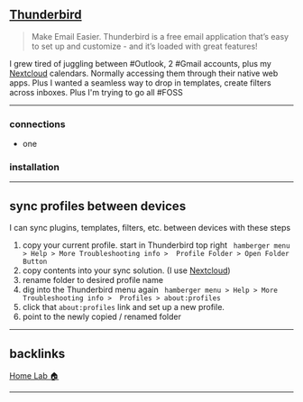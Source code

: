 ## [Thunderbird](https://www.thunderbird.net/en-US/)
> Make Email Easier. Thunderbird is a free email application that’s easy to set up and customize - and it’s loaded with great features! 

I grew tired of juggling between #Outlook, 2 #Gmail accounts, plus my [Nextcloud](📁developer/Home%20Lab%20🏠/Nextcloud.md) calendars. Normally accessing them through their native web apps. Plus I wanted a seamless way to drop in templates, create filters across inboxes. Plus I'm trying to go all #FOSS  

---

### connections
- one

### installation

---
## sync profiles between devices
I can sync plugins, templates, filters, etc. between devices with these steps

1. copy your current profile. start in Thunderbird top right ` hamberger menu > Help > More Troubleshooting info >  Profile Folder > Open Folder Button`
2. copy contents into your sync solution. (I use [Nextcloud](📁developer/Home%20Lab%20🏠/Nextcloud.md))
3. rename folder to desired profile name
4. dig into the Thunderbird menu again ` hamberger menu > Help > More Troubleshooting info >  Profiles > about:profiles`
5. click that `about:profiles` link and set up a new profile.
6. point to the newly copied / renamed folder 

---
## backlinks
[Home Lab 🏠](📁developer/Home%20Lab%20🏠/Home%20Lab%20🏠.md)

---
